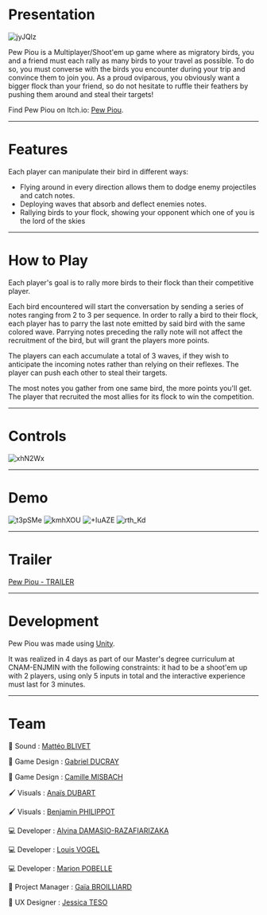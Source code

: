 # Presentation

![jyJQlz](https://github.com/marionpobelle/PewPiou/assets/112869026/582a5682-ecb4-427b-8ed3-14a24e73b534)

Pew Piou is a Multiplayer/Shoot'em up game where as migratory birds, you and a friend must each rally as many birds to your travel as possible.
To do so, you must converse with the birds you encounter during your trip and convince them to join you. As a proud oviparous, you obviously want a bigger flock than your friend, so do not hesitate to ruffle their feathers by pushing them around and steal their targets!

Find Pew Piou on Itch.io: [Pew Piou](https://skrimsly.itch.io/pew-piou).

_______________________________________________________________________________________________________
# Features

Each player can manipulate their bird in different ways:

- Flying around in every direction allows them to dodge enemy projectiles and catch notes.
- Deploying waves that absorb and deflect enemies notes.
- Rallying birds to your flock, showing your opponent which one of you is the lord of the skies
_______________________________________________________________________________________________________
# How to Play

Each player's goal is to rally more birds to their flock than their competitive player.

Each bird encountered will start the conversation by sending a series of notes ranging from 2 to 3 per sequence. In order to rally a bird to their flock, each player has to parry the last note emitted by said bird with the same colored wave. Parrying notes preceding the rally note will not affect the recruitment of the bird, but will grant the players more points.

The players can each accumulate a total of 3 waves, if they wish to anticipate the incoming notes rather than relying on their reflexes. The player can push each other to steal their targets.

The most notes you gather from one same bird, the more points you'll get. The player that recruited the most allies for its flock to win the competition.
_______________________________________________________________________________________________________

# Controls

![xhN2Wx](https://github.com/marionpobelle/PewPiou/assets/112869026/5613fd28-77cb-4698-92cc-5766ba67192c)

_______________________________________________________________________________________________________

# Demo

![t3pSMe](https://github.com/marionpobelle/PewPiou/assets/112869026/22bde432-540f-4e9f-aac4-a22d7a801ae8)
![kmhXOU](https://github.com/marionpobelle/PewPiou/assets/112869026/c35ad736-7260-4cf9-9e74-af8f868158c9)
![+IuAZE](https://github.com/marionpobelle/PewPiou/assets/112869026/cd4f600f-f310-4eb9-965c-cb638d56606d)
![rth_Kd](https://github.com/marionpobelle/PewPiou/assets/112869026/b178fcfe-d006-4c5f-b687-ef5e8ec7861c)

_______________________________________________________________________________________________________

# Trailer

[Pew Piou - TRAILER](https://www.youtube.com/watch?v=-s2jMla5faw)

_______________________________________________________________________________________________________

# Development

Pew Piou was made using [Unity](https://unity.com/fr).

It was realized in 4 days as part of our Master's degree curriculum at CNAM-ENJMIN with the following constraints: it had to be a shoot'em up with 2 players, using only 5 inputs in total and the interactive experience must last for 3 minutes.

_______________________________________________________________________________________________________

# Team

🎵 Sound : [Mattéo BLIVET](https://mblivet.itch.io/)

🎲 Game Design : [Gabriel DUCRAY](https://itch.io/profile/balbadur)

🎲 Game Design : [Camille MISBACH](https://itch.io/profile/peanumi)

🖌️ Visuals : [Anaïs DUBART](https://anaisdubart.itch.io/)

🖌️ Visuals : [Benjamin PHILIPPOT](https://ben-phi.itch.io/)

💻 Developer : [Alvina DAMASIO-RAZAFIARIZAKA](https://alvina-dr.itch.io/)

💻 Developer : [Louis VOGEL](https://louis-vogel.itch.io/)

💻 Developer : [Marion POBELLE](https://vitaminexe.itch.io/)

👔 Project Manager : [Gaïa BROILLIARD](https://skrimsly.itch.io/)

🧠 UX Designer : [Jessica TESO](https://itch.io/profile/meliastrale)
